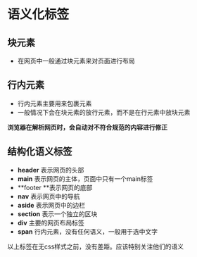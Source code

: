# 语义化标签



## 块元素

- 在网页中一般通过块元素来对页面进行布局

## 行内元素

- 行内元素主要用来包裹元素
- 一般情况下会在块元素的放行元素，而不是在行元素中放块元素



**浏览器在解析网页时，会自动对不符合规范的内容进行修正**



## 结构化语义标签

- **header** 表示网页的头部
- **main** 表示网页的主体，页面中只有一个main标签
- **footer **表示网页的底部
- **nav**  表示网页中的导航
- **aside** 表示网页中的边栏
- **section**  表示一个独立的区块
- **div** 主要的网页布局标签
- **span** 行内元素，没有任何语义，一般用于选中文字

以上标签在无css样式之前，没有差距。应该特别关注他们的语义